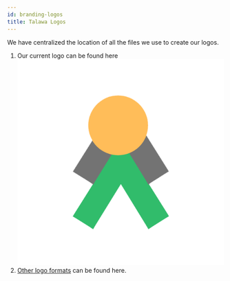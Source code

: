 ```yaml
---
id: branding-logos
title: Talawa Logos
---
```


We have centralized the location of all the files we use to create our logos.

1. Our current logo can be found here
    ![img](/img/logos/talawa-logo-600x600.png)
1. [Other logo formats](https://github.com/PalisadoesFoundation/talawa-docs/tree/master/static/img/logos) can be found here.
